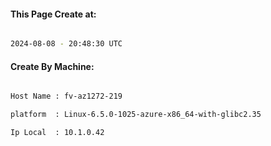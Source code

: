 
   
#### This Page Create at:

```bash

2024-08-08 - 20:48:30 UTC

```

#### Create By Machine:

```bash

Host Name : fv-az1272-219

platform  : Linux-6.5.0-1025-azure-x86_64-with-glibc2.35

Ip Local  : 10.1.0.42

```

